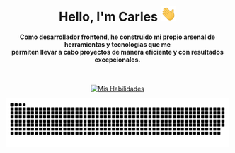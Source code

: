 <div align="center">
<h1 align="center">Hello, I'm Carles <img width="35" src="https://github.com/1999AZZAR/1999AZZAR/blob/main/resources/img/waving.gif"></h1>
<h4 align="center">Como desarrollador frontend, he construido mi propio arsenal de herramientas y tecnologías  que me <br/> permiten llevar a cabo proyectos de manera eficiente y con resultados excepcionales.</h4>
</div>
<br/>
<div align="center">
  
[![Mis Habilidades](https://skillicons.dev/icons?i=javascript,typescript,php,vue,react,laravel,pinia,redux,tailwind,bootstrap,git,mysql,vite,npm,notion,stackoverflow&perline=4)](https://skillicons.dev)
    
</div>

<div align="center">
  <a href="https://carvar.es">
  <img  src="https://raw.githubusercontent.com/1999AZZAR/1999AZZAR/adeeef9300a950507e509135f9232412d0c50e9b/resources/img/grid-snake.svg"
       alt="snake" /></a>
</div>

<!--
Autores de la template: 
- [1999azzar](https://github.com/1999azzar)
- https://github.com/1999AZZAR/1999AZZAR/blob/main/resources/img/grid-snake.svg
-->
